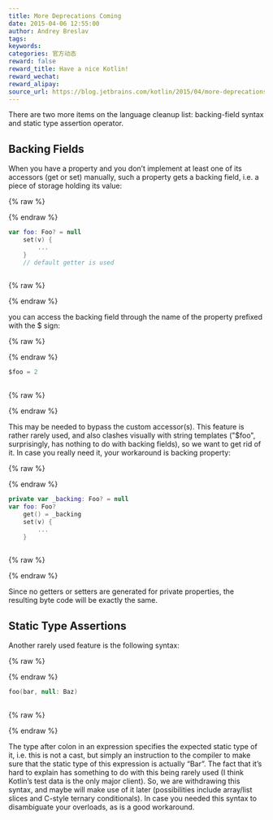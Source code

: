 ```yaml
---
title: More Deprecations Coming
date: 2015-04-06 12:55:00
author: Andrey Breslav
tags:
keywords:
categories: 官方动态
reward: false
reward_title: Have a nice Kotlin!
reward_wechat:
reward_alipay:
source_url: https://blog.jetbrains.com/kotlin/2015/04/more-deprecations-coming/
---
```


There are two more items on the language cleanup list: backing-field syntax and static type assertion operator.
## Backing Fields

When you have a property and you don’t implement at least one of its accessors (get or set) manually, such a property gets a backing field, i.e. a piece of storage holding its value:

{% raw %}
<p></p>
{% endraw %}

```kotlin
var foo: Foo? = null
    set(v) {
        ...
    }
    // default getter is used
 
```

{% raw %}
<p></p>
{% endraw %}

you can access the backing field through the name of the property prefixed with the $ sign:

{% raw %}
<p></p>
{% endraw %}

```kotlin
$foo = 2
 
```

{% raw %}
<p></p>
{% endraw %}

This may be needed to bypass the custom accessor(s).
This feature is rather rarely used, and also clashes visually with string templates ("$foo", surprisingly, has nothing to do with backing fields), so we want to get rid of it.
In case you really need it, your workaround is backing property:

{% raw %}
<p></p>
{% endraw %}

```kotlin
private var _backing: Foo? = null
var foo: Foo?
    get() = _backing
    set(v) {
        ...
    }
 
```

{% raw %}
<p></p>
{% endraw %}

Since no getters or setters are generated for private properties, the resulting byte code will be exactly the same.
## Static Type Assertions

Another rarely used feature is the following syntax:

{% raw %}
<p></p>
{% endraw %}

```kotlin
foo(bar, null: Baz)
 
```

{% raw %}
<p></p>
{% endraw %}

The type after colon in an expression specifies the expected static type of it, i.e. this is not a cast, but simply an instruction to the compiler to make sure that the static type of this expression is actually “Bar”. The fact that it’s hard to explain has something to do with this being rarely used (I think Kotlin’s test data is the only major client). So, we are withdrawing this syntax, and maybe will make use of it later (possibilities include array/list slices and C-style ternary conditionals).
In case you needed this syntax to disambiguate your overloads, as is a good workaround.
